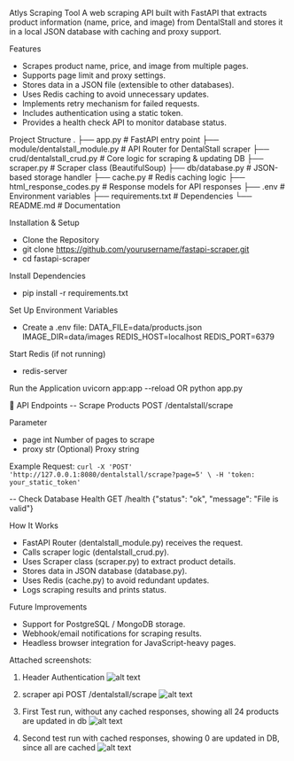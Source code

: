 Atlys Scraping Tool
A web scraping API built with FastAPI that extracts product information (name, price, and image) from DentalStall and stores it in a local JSON database with caching and proxy support.

Features
- Scrapes product name, price, and image from multiple pages.
- Supports page limit and proxy settings.
- Stores data in a JSON file (extensible to other databases).
- Uses Redis caching to avoid unnecessary updates.
- Implements retry mechanism for failed requests.
- Includes authentication using a static token.
- Provides a health check API to monitor database status.

Project Structure
.
├── app.py                 # FastAPI entry point
├── module/dentalstall_module.py   # API Router for DentalStall scraper
├── crud/dentalstall_crud.py     # Core logic for scraping & updating DB
├── scraper.py             # Scraper class (BeautifulSoup)
├── db/database.py            # JSON-based storage handler
├── cache.py               # Redis caching logic
├── html_response_codes.py  # Response models for API responses
├── .env                   # Environment variables
├── requirements.txt       # Dependencies
└── README.md              # Documentation

Installation & Setup
- Clone the Repository
- git clone https://github.com/yourusername/fastapi-scraper.git
- cd fastapi-scraper

Install Dependencies
- pip install -r requirements.txt

Set Up Environment Variables
- Create a .env file:
DATA_FILE=data/products.json
IMAGE_DIR=data/images
REDIS_HOST=localhost
REDIS_PORT=6379

Start Redis (if not running)
- redis-server

Run the Application
uvicorn app:app --reload
OR
python app.py

📡 API Endpoints
-- Scrape Products
POST /dentalstall/scrape

Parameter
- page	int	Number of pages to scrape
- proxy	str	(Optional) Proxy string


Example Request:
`curl -X 'POST' 'http://127.0.0.1:8080/dentalstall/scrape?page=5' \
  -H 'token: your_static_token'`

-- Check Database Health
GET /health
{"status": "ok", "message": "File is valid"}


How It Works
- FastAPI Router (dentalstall_module.py) receives the request.
- Calls scraper logic (dentalstall_crud.py).
- Uses Scraper class (scraper.py) to extract product details.
- Stores data in JSON database (database.py).
- Uses Redis (cache.py) to avoid redundant updates.
- Logs scraping results and prints status.

Future Improvements
- Support for PostgreSQL / MongoDB storage.
- Webhook/email notifications for scraping results.
- Headless browser integration for JavaScript-heavy pages.

Attached screenshots:
1. Header Authentication
![alt text](image.png)

2. scraper api POST /dentalstall/scrape
![alt text](image-1.png)

3. First Test run, without any cached responses, showing all 24 products are updated in db
![alt text](image-2.png)

4. Second test run with cached responses, showing 0 are updated in DB, since all are cached
![alt text](image-3.png)
